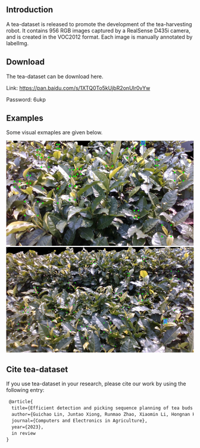 ## Introduction
A tea-dataset is released to promote the development of the tea-harvesting robot. It contains 956 RGB images captured by a RealSense D435i camera, and is created in the VOC2012 format. Each image is manually annotated by labelImg.

## Download
The tea-dataset can be download here.

Link: https://pan.baidu.com/s/1XTQ0To5kUjbR2onUlr0vYw 

Password: 6ukp

## Examples
Some visual exmaples are given below.

<img src="assets/00.PNG" >

<img src="assets/01.PNG" >

## Cite tea-dataset
If you use tea-dataset in your research, please cite our work by using the following entry:

```latex
 @article{
  title={Efficient detection and picking sequence planning of tea buds in high-density canopy},
  author={Guichao Lin, Juntao Xiong, Runmao Zhao, Xiaomin Li, Hongnan Hu, Lixue Zhu, Rihong Zhang},
  journal={Computers and Electronics in Agriculture},
  year={2023},
  in review
}
```
